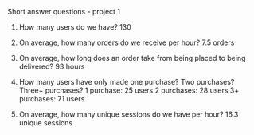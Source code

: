 Short answer questions - project 1

1. How many users do we have? 130

2. On average, how many orders do we receive per hour? 7.5 orders

3. On average, how long does an order take from being placed to being delivered? 93 hours

4. How many users have only made one purchase? Two purchases? Three+ purchases?
    1 purchase: 25 users
    2 purchases: 28 users
    3+ purchases: 71 users

5. On average, how many unique sessions do we have per hour? 16.3 unique sessions